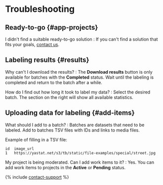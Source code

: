 # Troubleshooting

## Ready-to-go {#app-projects}

I didn't find a suitable ready-to-go solution
: If you can't find a solution that fits your goals, [contact us](https://toloka.ai/docs/guide/troubleshooting/support.html#troubleshooting__new_1).

## Labeling results {#results}

Why can't I download the results?
: The **Download results** button is only available for batches with the **Completed** status. Wait until the labeling is completed and return to the batch after a while.

How do I find out how long it took to label my data?
: Select the desired batch. The section on the right will show all available statistics.

## Uploading data for labeling {#add-items}

What should I add to a batch?
: Batches are datasets that need to be labeled. Add to batches TSV files with IDs and links to media files.

  Example of filling in a TSV file:

  ```
  id  image_url
  1   https://yastat.net/s3/tb/static/file-examples/special/street.jpg
  ```

My project is being moderated. Can I add work items to it?
: Yes. You can add work items to projects in the **Active** or **Pending** status.

{% include [contact-support](_includes/contact-support.md) %}